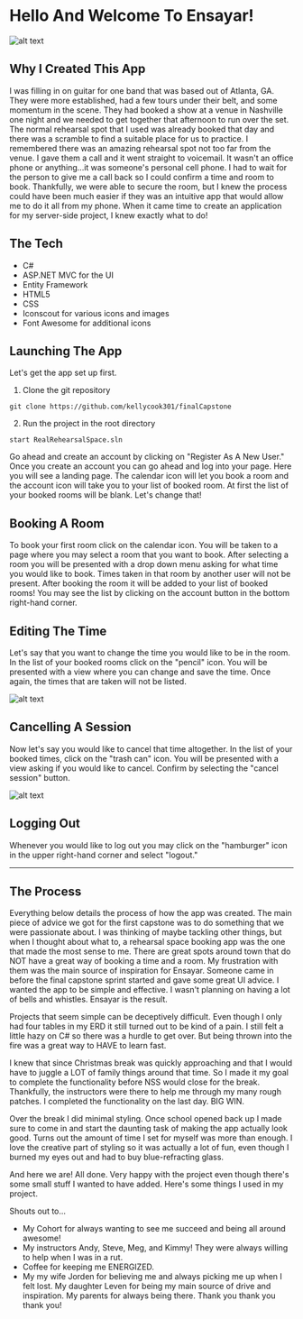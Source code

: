 
# Hello And Welcome To Ensayar!
![alt text](https://github.com/kellycook301/finalCapstone/blob/master/App_Screenshots.png)

## Why I Created This App
I was filling in on guitar for one band that was based out of Atlanta, GA. They were more established, had a few tours under their belt, and some momentum in the scene. They had booked a show at a venue in Nashville one night and we needed to get together that afternoon to run over the set. The normal rehearsal spot that I used was already booked that day and there was a scramble to find a suitable place for us to practice. I remembered there was an amazing rehearsal spot not too far from the venue. I gave them a call and it went straight to voicemail. It wasn't an office phone or anything...it was someone's personal cell phone. I had to wait for the person to give me a call back so I could confirm a time and room to book. Thankfully, we were able to secure the room, but I knew the process could have been much easier if they was an intuitive app that would allow me to do it all from my phone. When it came time to create an application for my server-side project, I knew exactly what to do! 

## The Tech
* C#
* ASP.NET MVC for the UI
* Entity Framework
* HTML5
* CSS
* Iconscout for various icons and images
* Font Awesome for additional icons

## Launching The App

Let's get the app set up first.

1. Clone the git repository
```
git clone https://github.com/kellycook301/finalCapstone
```

2. Run the project in the root directory
```
start RealRehearsalSpace.sln
```

Go ahead and create an account by clicking on "Register As A New User." Once you create an account you can go ahead and log into your page.
Here you will see a landing page. The calendar icon will let you book a room and the account icon will take you to your list of booked room. At first the list of your booked rooms will be blank. Let's change that!

## Booking A Room
To book your first room click on the calendar icon. You will be taken to a page where you may select a room that you want to book. After selecting a room you will be presented with a drop down menu asking for what time you would like to book. Times taken in that room by another user will not be present. After booking the room it will be added to your list of booked rooms! You may see the list by clicking on the account button in the bottom right-hand corner.



## Editing The Time
Let's say that you want to change the time you would like to be in the room. In the list of your booked rooms click on the "pencil" icon. You will be presented with a view where you can change and save the time. Once again, the times that are taken will not be listed.

![alt text](https://github.com/kellycook301/finalCapstone/blob/master/Edit_Post.png)

## Cancelling A Session
Now let's say you would like to cancel that time altogether. In the list of your booked times, click on the "trash can" icon. You will be presented with a view asking if you would like to cancel. Confirm by selecting the "cancel session" button.

![alt text](https://github.com/kellycook301/finalCapstone/blob/master/Delete_Post.png)

## Logging Out
Whenever you would like to log out you may click on the "hamburger" icon in the upper right-hand corner and select "logout."

------

## The Process
Everything below details the process of how the app was created. The main piece of advice we got for the first capstone was to 
do something that we were passionate about. I was thinking of maybe tackling other things, but when I thought about what to,
a rehearsal space booking app was the one that made the most sense to me. There are great spots around town that do NOT have
a great way of booking a time and a room. My frustration with them was the main source of inspiration for Ensayar. Someone
came in before the final capstone sprint started and gave some great UI advice. I wanted the app to be simple and effective.
I wasn't planning on having a lot of bells and whistles. Ensayar is the result.

Projects that seem simple can be deceptively difficult. Even though I only had four tables in my ERD it still turned out to be
kind of a pain. I still felt a little hazy on C# so there was a hurdle to get over. But being thrown into the fire was a great way to HAVE to learn fast.

I knew that since Christmas break was quickly approaching and that I would have to juggle a LOT of family things around that time. So I made it my goal to complete the functionality before NSS would close for the break. Thankfully, the instructors were there to help me through my many rough patches. I completed the functionality on the last day. BIG WIN.

Over the break I did minimal styling. Once school opened back up I made sure to come in and start the daunting task of making the app actually look good. Turns out the amount of time I set for myself was more than enough. I love the creative part of styling so it was actually a lot of fun, even though I burned my eyes out and had to buy blue-refracting glass.

And here we are! All done. Very happy with the project even though there's some small stuff I wanted to have added. Here's some things I used in my project.


Shouts out to...
* My Cohort for always wanting to see me succeed and being all around awesome!
* My instructors Andy, Steve, Meg, and Kimmy! They were always willing to help when I was in a rut.
* Coffee for keeping me ENERGIZED.
* My my wife Jorden for believing me and always picking me up when I felt lost. My daughter Leven for being my main source of  drive and inspiration. My parents for always being there. Thank you thank you thank you!


